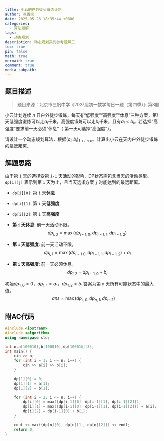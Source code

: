 ```yaml
---
title: 小云的户外徒步锻炼计划
author: 凉香栾
date: 2025-05-26 18:35:44 +0800
categories:
  - 算法题解
tags:
  - 动态规划
description: 动态规划系列参考题解三
toc: true
pin: false
math: true
mermaid: true
comment: true
media_subpath:
---
```


## 题目描述

> 题目来源：北京市三帆中学《2027届初一数学每日一题（第四季）》第8题  

小云计划连续 $n$ 日户外徒步锻炼，每天有“低强度”“高强度”“休息”三种方案，第$i$天低强度锻炼可以走$a_{i}$千米，高强度锻炼可以走$b_{i}$千米，且有$a_{i} \lt b_{i}$。若选择“高强度”要求前一天必须“休息”（ 第一天可选择“高强度”）。  
  
请设计一个动态规划算法，根据$(a_{i},b_{i})_{1 \le i \le n}$。计算出小云在天内户外徒步锻炼的最远距离。

## 解题思路

由于第 `i` 天的选择受第 `i-1` 天活动的影响，DP状态需包含当天的活动类型。
`dp[i][j]` 表示到第 `i` 天为止，且当天选择方案 `j` 时能达到的最远距离。
* `dp[i][0]`: 第 `i` 天**休息**
* `dp[i][1]`: 第 `i` 天**低强度**
* `dp[i][2]`: 第 `i` 天**高强度**

* **第 `i` 天休息**: 前一天活动不限。
$$
dp_{i,0} = \max(dp_{i-1,0}, dp_{i-1,1}, dp_{i-1,2})
$$
* **第 `i` 天低强度**: 前一天活动不限。
$$
dp_{i,1} = \max(dp_{i-1,0}, dp_{i-1,1}, dp_{i-1,2}) + a_i
$$
* **第 `i` 天高强度**: 前一天必须休息。
$$
dp_{i,2} = dp_{i-1,0} + b_i
$$

初始$dp_{1,0} = 0$，$dp_{1,1} = a_1$，$dp_{1,2} = b_1$
答案为第 `n` 天所有可能状态中的最大值。
$$ans = \max(dp_{n,0}, dp_{n,1}, dp_{n,2})$$


## 附AC代码

```cpp
#include <iostream>
#include <algorithm>
using namespace std;

int n,a[100010],b[100010],dp[100010][3];
int main() {
    cin >> n;
    for (int i = 1; i <= n; i++) {
        cin >> a[i] >> b[i];
    }

    dp[1][0] = 0;
    dp[1][1] = a[1];
    dp[1][2] = b[1];

    for (int i = 2; i <= n; i++) {
        dp[i][0] = max({dp[i-1][0], dp[i-1][1], dp[i-1][2]});
        dp[i][1] = max({dp[i-1][0], dp[i-1][1], dp[i-1][2]}) + a[i];
        dp[i][2] = dp[i-1][0] + b[i];
    }

    cout << max({dp[n][0], dp[n][1], dp[n][2]}) << endl;
    return 0;
}
```